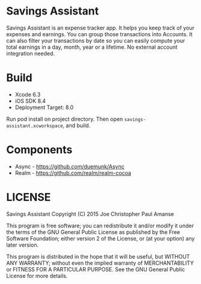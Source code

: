 # Savings Assistant

Savings Assistant is an expense tracker app. It helps you keep track of your expenses and earnings. You can group those transactions into Accounts. It can also filter your transactions by date so you can easily compute your total earnings in a day, month, year or a lifetime. No external account integration needed.

# Build
- Xcode 6.3
- iOS SDK 8.4
- Deployment Target: 8.0

Run pod install on project directory. Then open `savings-assistant.xcworkspace`, and build.

# Components
- Async - https://github.com/duemunk/Async
- Realm - https://github.com/realm/realm-cocoa

# LICENSE

Savings Assistant
Copyright (C) 2015 Joe Christopher Paul Amanse

This program is free software; you can redistribute it and/or modify
it under the terms of the GNU General Public License as published by
the Free Software Foundation; either version 2 of the License, or
(at your option) any later version.

This program is distributed in the hope that it will be useful,
but WITHOUT ANY WARRANTY; without even the implied warranty of
MERCHANTABILITY or FITNESS FOR A PARTICULAR PURPOSE.  See the
GNU General Public License for more details.
